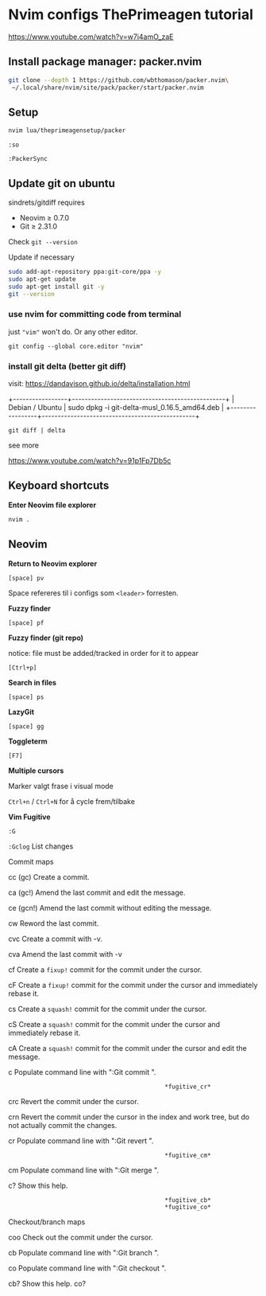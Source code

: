 # Nvim configs ThePrimeagen tutorial

https://www.youtube.com/watch?v=w7i4amO_zaE

## Install package manager: packer.nvim

```bash
git clone --depth 1 https://github.com/wbthomason/packer.nvim\
 ~/.local/share/nvim/site/pack/packer/start/packer.nvim
```

## Setup

```bash
nvim lua/theprimeagensetup/packer
```

`:so`

`:PackerSync`

## Update git on ubuntu

sindrets/gitdiff requires
- Neovim ≥ 0.7.0
- Git ≥ 2.31.0

Check `git --version`

Update if necessary

```bash
sudo add-apt-repository ppa:git-core/ppa -y
sudo apt-get update
sudo apt-get install git -y
git --version
```

### use nvim for committing code from terminal

just `"vim"` won't do. Or any other editor.

`git config --global core.editor "nvim"`

### install git delta (better git diff)

visit: https://dandavison.github.io/delta/installation.html

+-----------------+------------------------------------------------+
| Debian / Ubuntu | sudo dpkg -i git-delta-musl_0.16.5_amd64.deb   |
+-----------------+------------------------------------------------+

`git diff | delta`

see more

https://www.youtube.com/watch?v=91p1Fp7Db5c

## Keyboard shortcuts

**Enter Neovim file explorer**

```bash
nvim .
```

## Neovim

**Return to Neovim explorer**

`[space] pv`

Space refereres til i configs som `<leader>` forresten.

**Fuzzy finder** 

`[space] pf`

**Fuzzy finder (git repo)** 

notice: file must be added/tracked in order for it to appear

`[Ctrl+p]`

**Search in files** 

`[space] ps`

**LazyGit**

`[space] gg`

**Toggleterm**

`[F7]`

**Multiple cursors**

Marker valgt frase i visual mode

`Ctrl+n` / `Ctrl+N` for å cycle frem/tilbake

**Vim Fugitive**

`:G`

`:Gclog` List changes

Commit maps  

cc (gc)                     Create a commit.

ca (gc!)                     Amend the last commit and edit the message.

ce (gcn!)                      Amend the last commit without editing the message.

cw                      Reword the last commit.

cvc                     Create a commit with -v.

cva                     Amend the last commit with -v

cf                      Create a `fixup!` commit for the commit under the
                        cursor.

cF                      Create a `fixup!` commit for the commit under the
                        cursor and immediately rebase it.

cs                      Create a `squash!` commit for the commit under the
                        cursor.

cS                      Create a `squash!` commit for the commit under the
                        cursor and immediately rebase it.

cA                      Create a `squash!` commit for the commit under the
                        cursor and edit the message.

c<Space>                Populate command line with ":Git commit ".

                                                *fugitive_cr*
crc                     Revert the commit under the cursor.

crn                     Revert the commit under the cursor in the index and
                        work tree, but do not actually commit the changes.

cr<Space>               Populate command line with ":Git revert ".

                                                *fugitive_cm*
cm<Space>               Populate command line with ":Git merge ".

c?                      Show this help.

                                                *fugitive_cb*
                                                *fugitive_co*
Checkout/branch maps  

coo                     Check out the commit under the cursor.

cb<Space>               Populate command line with ":Git branch ".

co<Space>               Populate command line with ":Git checkout ".

cb?                     Show this help.
co?


